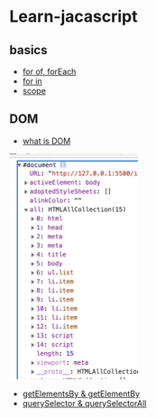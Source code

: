 # Learn-jacascript

## basics

- [for of, forEach]()
- [for in]()
- [scope]()

## DOM

- [what is DOM](#)

<img src = "./img/img1.png" height= "400"/>

- [getElementsBy & getElementBy]()
- [querySelector & querySelectorAll](https://github.com/since-1994/Learn-jacascript/commit/9c1cc73824a471931dbc59fdd44618ce4b58a827)
